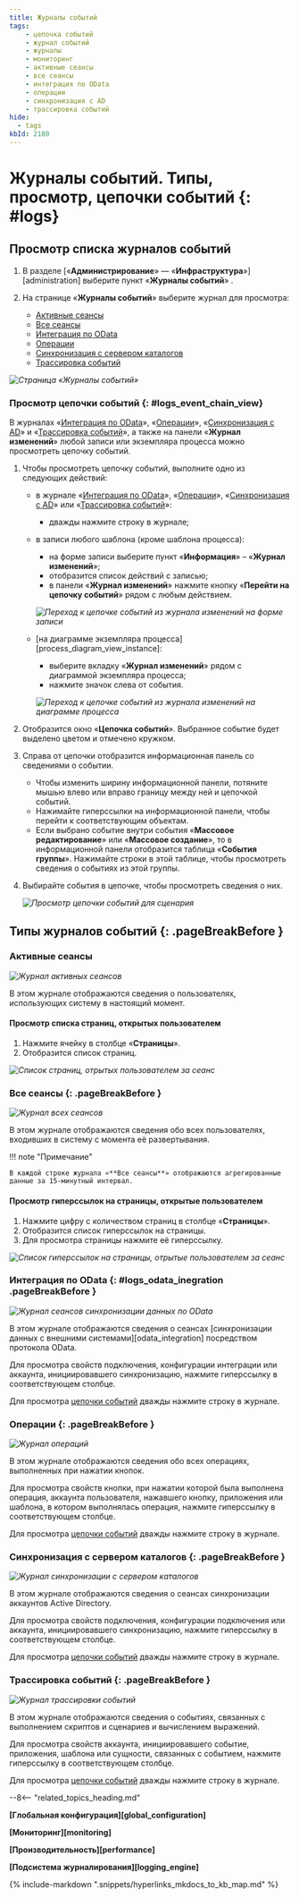 ```yaml
---
title: Журналы событий
tags:
    - цепочка событий
    - журнал событий
    - журналы
    - мониторинг
    - активные сеансы
    - все сеансы
    - интеграция по OData
    - операции
    - синхронизация с AD
    - трассировка событий
hide:
  - tags
kbId: 2180
---
```



# Журналы событий. Типы, просмотр, цепочки событий {: #logs}

## Просмотр списка журналов событий

1. В разделе [«**Администрирование**» — «**Инфраструктура**»][administration] выберите пункт «**Журналы событий**» <i class=" fal  fa-clipboard-list ">‌</i>.
2. На странице «**Журналы событий**» выберите журнал для просмотра:

    - [Активные сеансы](#активные-сеансы)
    - [Все сеансы](#все-сеансы)
    - [Интеграция по OData](#logs_odata_inegration)
    - [Операции](#операции)
    - [Синхронизация с сервером каталогов](#синхронизация-с-сервером-каталогов)
    - [Трассировка событий](#трассировка-событий)

_![Страница «Журналы событий»](logs_page.png)_

### Просмотр цепочки событий {: #logs_event_chain_view}

В журналах «[Интеграция по OData](#logs_odata_inegration)», «[Операции](#операции)», «[Синхронизация с AD](#синхронизация-с-сервером-каталогов)» и «[Трассировка событий](#трассировка-событий)», а также на панели «**Журнал изменений**» любой записи или экземпляра процесса можно просмотреть цепочку событий.

1. Чтобы просмотреть цепочку событий, выполните одно из следующих действий:

    - в журнале «[Интеграция по OData](#logs_odata_inegration)», «[Операции](#операции)», «[Синхронизация с AD](#синхронизация-с-сервером-каталогов)» или «[Трассировка событий](#трассировка-событий)»:
        - дважды нажмите строку в журнале;
    - в записи любого шаблона (кроме шаблона процесса):
        - на форме записи выберите пункт «**Информация**» <i class="fa-light fa-pen-to-square"></i> – «**Журнал изменений**»;
        - отобразится список действий с записью;
        - в панели «**Журнал изменений**» нажмите кнопку «**Перейти на цепочку событий**» <i class="fa-light fa-diagram-project"></i> рядом с любым действием.

        _![Переход к цепочке событий из журнала изменений на форме записи](logs_event_chain_transfer.png)_

    - [на диаграмме экземпляра процесса][process_diagram_view_instance]:
        - выберите вкладку «**Журнал изменений**» рядом с диаграммой экземпляра процесса;
        - нажмите значок слева от события.

        _![Переход к цепочке событий из журнала изменений на диаграмме процесса](process_diagram_view_instance_event_icon.png)_

2. Отобразится окно «**Цепочка событий**». Выбранное событие будет выделено цветом и отмечено кружком.
3. Справа от цепочки отобразится информационная панель со сведениями о событии.

    - Чтобы изменить ширину информационной панели, потяните мышью влево или вправо границу между ней и цепочкой событий.
    - Нажимайте гиперссылки на информационной панели, чтобы перейти к соответствующим объектам.
    - Если выбрано событие внутри события «**Массовое редактирование**» или «**Массовое создание**», то в информационной панели отобразится таблица «**События группы**». Нажимайте строки в этой таблице, чтобы просмотреть сведения о событиях из этой группы.

4. Выбирайте события в цепочке, чтобы просмотреть сведения о них.

    _![Просмотр цепочки событий для сценария](logs_chain_view.png)_

## Типы журналов событий {: .pageBreakBefore }

### Активные сеансы

_![Журнал активных сеансов](logs_page_active_sessions.png)_

В этом журнале отображаются сведения о пользователях, использующих систему в настоящий момент.

#### Просмотр списка страниц, открытых пользователем

1. Нажмите ячейку в столбце «**Страницы**».
2. Отобразится список страниц.

_![Список страниц, отрытых пользователем за сеанс](logs_pages_list.png)_

### Все сеансы {: .pageBreakBefore }

_![Журнал всех сеансов](logs_page_all_sessions.png)_

В этом журнале отображаются сведения обо всех пользователях, входивших в систему с момента её развертывания.

!!! note "Примечание"

    В каждой строке журнала «**Все сеансы**» отображаются агрегированные данные за 15-минутный интервал.

#### Просмотр гиперссылок на страницы, открытые пользователем

1. Нажмите цифру с количеством страниц в столбце «**Страницы**».
2. Отобразится список гиперссылок на страницы.
3. Для просмотра страницы нажмите её гиперссылку.

_![Список гиперссылок на страницы, отрытые пользователем за сеанс](logs_pages_hyperlinks_list.png)_

### Интеграция по OData {: #logs_odata_inegration .pageBreakBefore }

_![Журнал сеансов синхронизации данных по OData](logs_page_OData_integration.png)_

В этом журнале отображаются сведения о сеансах [синхронизации данных с внешними системами][odata_integration] посредством протокола OData.

Для просмотра свойств подключения, конфигурации интеграции или аккаунта, инициировавшего синхронизацию, нажмите гиперссылку в соответствующем столбце.

Для просмотра [цепочки событий](#logs_event_chain_view) дважды нажмите строку в журнале.

### Операции {: .pageBreakBefore }

_![Журнал операций](logs_page_operations.png)_

В этом журнале отображаются сведения обо всех операциях, выполненных при нажатии кнопок.

Для просмотра свойств кнопки, при нажатии которой была выполнена операция, аккаунта пользователя, нажавшего кнопку, приложения или шаблона, в котором выполнялась операция, нажмите гиперссылку в соответствующем столбце.

Для просмотра [цепочки событий](#logs_event_chain_view) дважды нажмите строку в журнале.

### Синхронизация с сервером каталогов {: .pageBreakBefore }

_![Журнал синхронизации с сервером каталогов](logs_page_ad_sync.png)_

В этом журнале отображаются сведения о сеансах синхронизации аккаунтов Active Directory.

Для просмотра свойств подключения, конфигурации подключения или аккаунта, инициировавшего синхронизацию, нажмите гиперссылку в соответствующем столбце.

Для просмотра [цепочки событий](#logs_event_chain_view) дважды нажмите строку в журнале.

### Трассировка событий {: .pageBreakBefore }

_![Журнал трассировки событий](logs_event_tracing.png)_

В этом журнале отображаются сведения о событиях, связанных с выполнением скриптов и сценариев и вычислением выражений.

Для просмотра свойств аккаунта, инициировавшего событие, приложения, шаблона или сущности, связанных с событием, нажмите гиперссылку в соответствующем столбце.

Для просмотра [цепочки событий](#logs_event_chain_view) дважды нажмите строку в журнале.

--8<-- "related_topics_heading.md"

**[Глобальная конфигурация][global_configuration]**

**[Мониторинг][monitoring]**

**[Производительность][performance]**

**[Подсистема журналирования][logging_engine]**

{% include-markdown ".snippets/hyperlinks_mkdocs_to_kb_map.md" %}
